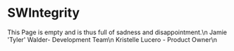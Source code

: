 # SWIntegrity
This Page is empty and is thus full of sadness and disappointment.\n
Jamie 'Tyler' Walder- Development Team\n
Kristelle Lucero - Product Owner\n
